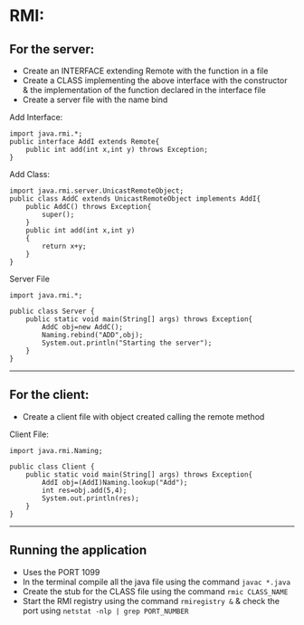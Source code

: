 # RMI:
 
## For the server:
* Create an INTERFACE extending Remote with the function in a file
* Create a CLASS implementing the above interface with the constructor & the implementation of the function declared in the interface file
* Create a server file with the name bind

Add Interface:  
```
import java.rmi.*;
public interface AddI extends Remote{
    public int add(int x,int y) throws Exception;   
}
```
Add Class:
```
import java.rmi.server.UnicastRemoteObject;
public class AddC extends UnicastRemoteObject implements AddI{
    public AddC() throws Exception{
        super();
    }
    public int add(int x,int y) 
    {
        return x+y;
    }
}
```
Server File
```
import java.rmi.*;

public class Server {
    public static void main(String[] args) throws Exception{
        AddC obj=new AddC();
        Naming.rebind("ADD",obj);
        System.out.println("Starting the server");
    }
}
```

---
## For the client:
* Create a client file with object created calling the remote method  

Client File:
```
import java.rmi.Naming;

public class Client {
    public static void main(String[] args) throws Exception{
        AddI obj=(AddI)Naming.lookup("Add");
        int res=obj.add(5,4);
        System.out.println(res);
    }
}
```
---
## Running the application
* Uses the PORT 1099
* In the terminal compile all the java file using the command `javac *.java`
* Create the stub for the CLASS file using the command `rmic CLASS_NAME`
* Start the RMI registry using the command `rmiregistry &` & check the port using `netstat -nlp | grep PORT_NUMBER` 

